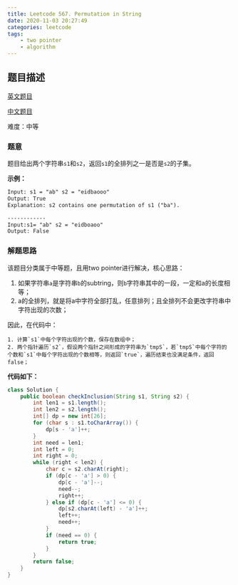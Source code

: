 ```yaml
---
title: Leetcode 567. Permutation in String
date: 2020-11-03 20:27:49
categories: leetcode
tags:
	- two pointer
	- algorithm 
---
```



## 题目描述

[英文题目](https://leetcode.com/problems/permutation-in-string/)

[中文题目](https://leetcode-cn.com/problems/permutation-in-string/)

难度：中等

### 题意

题目给出两个字符串`s1`和`s2`，返回`s1`的全排列之一是否是`s2`的子集。

**示例：**

```txt
Input: s1 = "ab" s2 = "eidbaooo"
Output: True
Explanation: s2 contains one permutation of s1 ("ba").

------------
Input:s1= "ab" s2 = "eidboaoo"
Output: False
```



### 解题思路

该题目分类属于中等题，且用two pointer进行解决，核心思路：

1. 如果字符串`a`是字符串`b`的subtring，则`b`字符串其中的一段，一定和a的长度相等；
2. a的全排列，就是将a中字符全部打乱，任意排列；且全排列不会更改字符串中字符出现的次数；

因此，在代码中：

	1. 计算`s1`中每个字符出现的个数，保存在数组中；
 	2. 两个指针遍历`s2`，假设两个指针之间形成的字符串为`tmpS`，若`tmpS`中每个字符的个数和`s1`中每个字符出现的个数相等，则返回`true`，遍历结束也没满足条件，返回false；

**代码如下：**

```java
class Solution {
    public boolean checkInclusion(String s1, String s2) {
        int len1 = s1.length();
        int len2 = s2.length();
        int[] dp = new int[26];
        for (char s : s1.toCharArray()) {
            dp[s - 'a']++;
        }
        int need = len1;
        int left = 0;
        int right = 0;
        while (right < len2) {
            char c = s2.charAt(right);
            if (dp[c - 'a'] > 0) {
                dp[c - 'a']--;
                need--;
                right++;
            } else if (dp[c - 'a'] <= 0) {
                dp[s2.charAt(left) - 'a']++;
                left++;
                need++;
            }
            if (need == 0) {
                return true;
            }
        }
        return false;
    }
}
```



